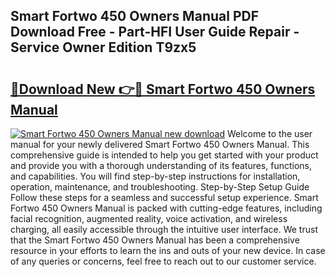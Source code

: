 ## Smart Fortwo 450 Owners Manual PDF Download Free - Part-HFI User Guide Repair - Service Owner Edition T9zx5

# <h2><a href="http://bc48843.oget.top/?id=Smart+Fortwo+450+Owners+Manual">🔗Download New 👉🔴 Smart Fortwo 450 Owners Manual</a></h2>

[![Smart Fortwo 450 Owners Manual new download](https://i.imgur.com/5g1atiW.png)](http://bc48843.oget.top/?id=Smart+Fortwo+450+Owners+Manual)
Welcome to the user manual for your newly delivered Smart Fortwo 450 Owners Manual. This comprehensive guide is intended to help you get started with your product and provide you with a thorough understanding of its features, functions, and capabilities. You will find step-by-step instructions for installation, operation, maintenance, and troubleshooting. Step-by-Step Setup Guide Follow these steps for a seamless and successful setup experience. Smart Fortwo 450 Owners Manual is packed with cutting-edge features, including facial recognition, augmented reality, voice activation, and wireless charging, all easily accessible through the intuitive user interface. We trust that the Smart Fortwo 450 Owners Manual has been a comprehensive resource in your efforts to learn the ins and outs of your new device. In case of any queries or concerns, feel free to reach out to our customer service.
